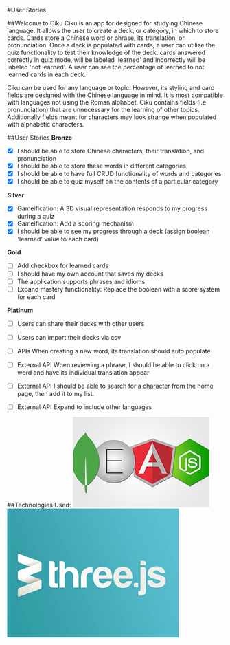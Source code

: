 #User Stories

##Welcome to Ciku
Ciku is an app for designed for studying Chinese language. It allows the user to create a deck, or category,
in which to store cards. Cards store a Chinese word or phrase, its translation, or pronunciation. Once a deck
is populated with cards, a user can utilize the quiz functionality to test their knowledge of the deck. cards
answered correctly in quiz mode, will be labeled 'learned' and incorrectly will be labeled 'not learned'. A user
can see the percentage of learned to not learned cards in each deck.

Ciku can be used for any language or topic. However, its styling and card fields are designed with the
Chinese language in mind. It is most compatible with languages not using the Roman alphabet. Ciku contains fields (i.e pronunciation) that are unnecessary for the learning of other topics. Additionally fields meant for characters may look strange when populated with alphabetic characters.


##User Stories
**Bronze**
- [x] I should be able to store Chinese characters, their translation, and pronunciation
- [x] I should be able to store these words in different categories
- [x] I should be able to have full CRUD functionality of words and categories
- [x] I should be able to quiz myself on the contents of a particular category

**Silver**
- [x] Gameification: A 3D visual representation responds to my progress during a quiz
- [x] Gameification: Add a scoring mechanism
- [x] I should be able to see my progress through a deck (assign boolean 'learned' value to each card)

**Gold**
- [ ] Add checkbox for learned cards
- [ ] I should have my own account that saves my decks
- [ ] The application supports phrases and idioms
- [ ] Expand mastery functionality: Replace the boolean with a score  system for each card

**Platinum**
- [ ] Users can share their decks with other users
- [ ] Users can import their decks via csv
- [ ] APIs When creating a new word, its translation should auto populate
- [ ] External API When reviewing a phrase, I should be able to click on a word and have its individual translation appear
- [ ] External API I should be able to search for a character from the home page, then add it to my list.
- [ ] External API Expand to include other languages


##Technologies Used:
![alt text](MEAN.jpg "Logo Title Text 1")
![alt text](threejs.png "Logo Title Text 1")
